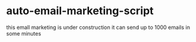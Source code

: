 # auto-email-marketing-script
this emall marketing is under construction it can send up to 1000 emails in some minutes
